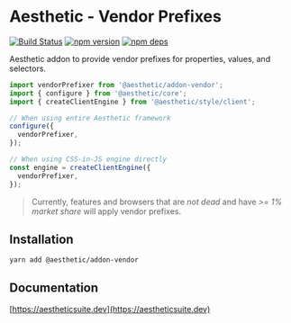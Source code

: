 # Aesthetic - Vendor Prefixes

[![Build Status](https://github.com/aesthetic-suite/framework/workflows/Build/badge.svg)](https://github.com/aesthetic-suite/framework/actions?query=branch%3Amaster)
[![npm version](https://badge.fury.io/js/%40aesthetic%addon-vendor.svg)](https://www.npmjs.com/package/@aesthetic/addon-vendor)
[![npm deps](https://david-dm.org/aesthetic-suite/framework.svg?path=packages/addon-vendor)](https://www.npmjs.com/package/@aesthetic/addon-vendor)

Aesthetic addon to provide vendor prefixes for properties, values, and selectors.

```ts
import vendorPrefixer from '@aesthetic/addon-vendor';
import { configure } from '@aesthetic/core';
import { createClientEngine } from '@aesthetic/style/client';

// When using entire Aesthetic framework
configure({
  vendorPrefixer,
});

// When using CSS-in-JS engine directly
const engine = createClientEngine({
  vendorPrefixer,
});
```

> Currently, features and browsers that are _not dead_ and have _>= 1% market share_ will apply
> vendor prefixes.

## Installation

```
yarn add @aesthetic/addon-vendor
```

## Documentation

[https://aestheticsuite.dev](https://aestheticsuite.dev)
